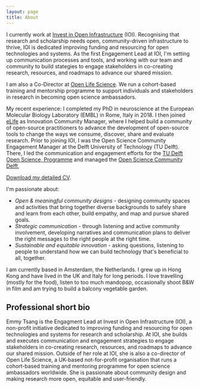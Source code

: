```yaml
---
layout: page
title: About
---
```


I currently work at [Invest in Open Infrastructure](https://investinopen.org) (IOI). Recognising that research and scholarship needs open, community-driven infrastructure to thrive, IOI is dedicated improving funding and resourcing for open technologies and systems. As the first Engagement Lead at IOI, I'm setting up communication processes and tools, and working with our team and community to build stategies to engage stakeholders in co-creating research, resources, and roadmaps to advance our shared mission.

I am also a Co-Director at [Open Life Science](https://openlifesci.org). We run a cohort-based training and mentorship programme to support individuals and stakeholders in research in becoming open science ambassadors.

My recent experience: I completed my PhD in neuroscience at the European Molecular Biology Laboratory (EMBL) in Rome, Italy in 2018. I then joined [eLife](https://elifesciences.org/about/technology) as Innovation Community Manager, where I helped build a community of open-source practitioners to advance the development of open-source tools to change the ways we consume, discover, share and evaluate research. Prior to joining IOI, I was the Open Science Community Engagement Manager at the Delft University of Technology (TU Delft). There, I led the communication and engagement efforts for the [TU Delft Open Science, Programme](https://www.tudelft.nl/open-science) and managed the [Open Science Community Delft](https://osc-delft.github.io), 

[Download my detailed CV](https://github.com/emmyft/emmyft.github.io/blob/master/assets/EMMY_TSANG_CV_June%202021_PUBLIC.pdf).

I'm passionate about:
- *Open & meaningful community designs* - designing community spaces and activities that bring together diverse backgrounds to safely share and learn from each other, build empathy, and map and pursue shared goals.
- *Strategic communication* - through listening and active community involvement, developing narratives and communication plans to deliver the right messages to the right people at the right time.
- *Sustainable and equitable innovation* - asking questions, listening to people to understand how we can build technology that's beneficial to all, together.

I am currently based in Amsterdam, the Netherlands. I grew up in Hong Kong and have lived in the UK and Italy for long periods. I love travelling (mostly for the food), listen to too much mandopop, occasionally shoot B&W in film and am trying to build a balcony vegetable garden.

## Professional short bio

Emmy Tsang is the Engagment Lead at Invest in Open Infrastructure (IOI), a non-profit initiative dedicated to improving funding and resourcing for open technologies and systems for research and scholarship. At IOI, she builds and executes communication and engagement strategies to engage stakeholders in co-creating research, resources, and roadmaps to advance our shared mission. Outside of her role at IOI, she is also a co-director of Open Life Science, a UK-based not-for-profit organisation that runs a cohort-based training and mentoring programme for open science ambassadors worldwide. She is passionate about community design and making research more open, equitable and user-friendly.

